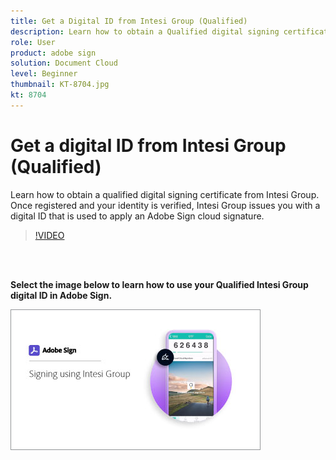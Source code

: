 ```yaml
---
title: Get a Digital ID from Intesi Group (Qualified)
description: Learn how to obtain a Qualified digital signing certificate from Intesi Group
role: User
product: adobe sign
solution: Document Cloud
level: Beginner
thumbnail: KT-8704.jpg
kt: 8704
---
```

# Get a digital ID from Intesi Group (Qualified)

Learn how to obtain a qualified digital signing certificate from Intesi Group. Once registered and your identity is verified, Intesi Group issues you with a digital ID that is used to apply an Adobe Sign cloud signature.

>[!VIDEO](https://video.tv.adobe.com/v/337064?hidetitle=true)

<br>&nbsp;

**Select the image below to learn how to use your Qualified Intesi Group digital ID in Adobe Sign.**

[![image](assets/IntesiSign_400.png)](intesi-sign.md)